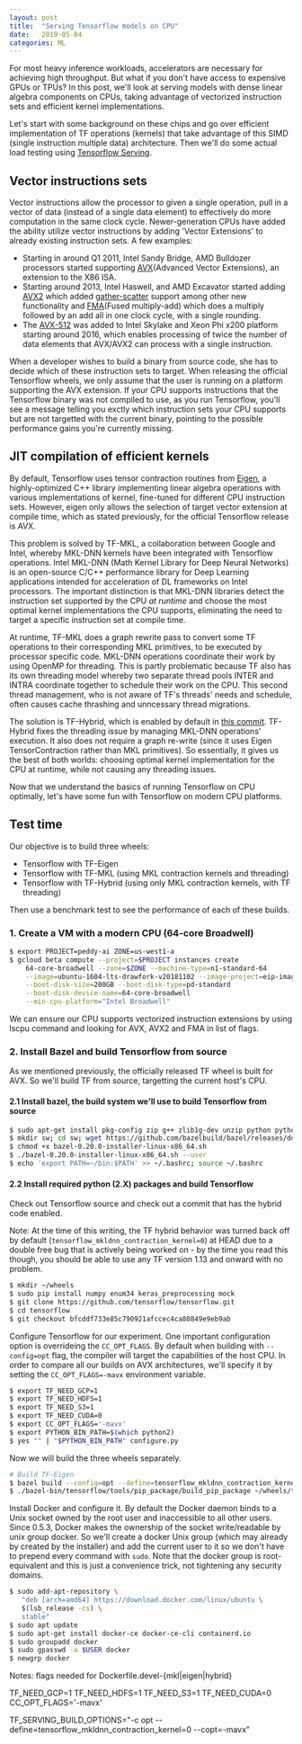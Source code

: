 ```yaml
---
layout: post
title:  "Serving Tensorflow models on CPU"
date:   2019-05-04
categories: ML
---
```


For most heavy inference workloads, accelerators are necessary for achieving high throughput. But what if you don't have access to expensive GPUs or TPUs? In this post, we'll look at serving models with dense linear algebra components on CPUs, taking advantage of vectorized instruction sets and efficient kernel implementations.

Let's start with some background on these chips and go over efficient implementation of TF operations (kernels) that take advantage of this SIMD (single instruction multiple data) architecture. Then we'll do some actual load testing using [Tensorflow Serving](github.com/tesnorflow/serving).

## Vector instructions sets

Vector instructions allow the processor to given a single operation, pull in a vector of data (instead of a single data element) to effectively do more computation in the same clock cycle. Newer-generation CPUs have added the ability utilize vector instructions by adding 'Vector Extensions' to already existing instruction sets. A few examples:

* Starting in around Q1 2011, Intel Sandy Bridge, AMD Bulldozer processors started supporting [AVX](https://en.wikipedia.org/wiki/Advanced_Vector_Extensions)(Advanced Vector Extensions), an extension to the X86 ISA.
* Starting around 2013, Intel Haswell, and AMD Excavator started adding [AVX2](https://en.wikipedia.org/wiki/Advanced_Vector_Extensions#Advanced_Vector_Extensions_2) which added [gather-scatter](https://en.wikipedia.org/wiki/Gather-scatter_(vector_addressing)) support among other new functionality and [FMA](https://en.wikipedia.org/wiki/FMA_instruction_set)(Fused multiply-add) which does a multiply followed by an add all in one clock cycle, with a single rounding. 
* The [AVX-512](https://en.wikipedia.org/wiki/AVX-512) was added to Intel Skylake and Xeon Phi x200 platform starting around 2016, which enables processing of twice the number of data elements that AVX/AVX2 can process with a single instruction.

When a developer wishes to build a binary from source code, she has to decide which of these instruction sets to target. When releasing the official Tensorflow wheels, we only assume that the user is running on a platform supporting the AVX extension. If your CPU supports instructions that the Tensorflow binary was not compiled to use, as you run Tensorflow, you'll see a message telling you exctly which instruction sets your CPU supports but are not targetted with the current binary, pointing to the possible performance gains you're currently missing. 

## JIT compilation of efficient kernels

By default, Tensorflow uses tensor contraction routines from [Eigen](http://eigen.tuxfamily.org/index.php?title=Main_Page), a highly-optimized C++ library implementing linear algebra operations with various implementations of kernel, fine-tuned for different CPU instruction sets. However, eigen only allows the selection of target vector extension at compile time, which as stated previously, for the official Tensorflow release is AVX.  

This problem is solved by TF-MKL, a collaboration between Google and Intel, whereby MKL-DNN kernels have been integrated with Tensorflow operations. Intel MKL-DNN (Math Kernel Library for Deep Neural Networks) is an open-source C/C++ performance library for Deep Learning applications intended for acceleration of DL frameworks on Intel processors. The important distinction is that MKL-DNN libraries detect the instruction set supported by the CPU *at runtime* and choose the most optimal kernel implementations the CPU supports, eliminating the need to target a specific instruction set at compile time.  

At runtime, TF-MKL does a graph rewrite pass to convert some TF operations to their corresponding MKL primitives, to be executed by processor specific code. MKL-DNN operations coordinate their work by using OpenMP for threading. This is partly problematic because TF also has its own threading model whereby two separate thread pools INTER and INTRA coordinate together to schedule their work on the CPU. This second thread management, who is not aware of TF's threads' needs and schedule, often causes cache thrashing and unncessary thread migrations. 

The solution is TF-Hybrid, which is enabled by default in [this commit](https://github.com/tensorflow/tensorflow/commit/7c9323bedc48c98be3c07b72ec1d6f4dccdefb35). TF-Hybrid fixes the threading issue by managing MKL-DNN operations' execution. It also does not require a graph re-write (since it uses Eigen TensorContraction rather than MKL primitives). So essentially, it gives us the best of both worlds: choosing optimal kernel implementation for the CPU at runtime, while not causing any threading issues.  

Now that we understand the basics of running Tensorflow on CPU optimally, let's have some fun with Tensorflow on modern CPU platforms.

## Test time

Our objective is to build three wheels:

* Tensorflow with TF-Eigen
* Tensorflow with TF-MKL (using MKL contraction kernels and threading)
* Tensorflow with TF-Hybrid (using only MKL contraction kernels, with TF threading) 

Then use a benchmark test to see the performance of each of these builds.

### 1. Create a VM with a modern CPU (64-core Broadwell)

```bash
$ export PROJECT=peddy-ai ZONE=us-west1-a
$ gcloud beta compute --project=$PROJECT instances create                   \
    64-core-broadwell --zone=$ZONE --machine-type=n1-standard-64            \
    --image=ubuntu-1604-lts-drawfork-v20181102 --image-project=eip-images   \
    --boot-disk-size=200GB --boot-disk-type=pd-standard                     \
    --boot-disk-device-name=64-core-broadwell                               \
    --min-cpu-platform="Intel Broadwell"
```
We can ensure our CPU supports vectorized instruction extensions by using lscpu command and looking for AVX, AVX2 and FMA in list of flags. 

### 2. Install Bazel and build Tensorflow from source 

As we mentioned previously, the officially released TF wheel is built for AVX. So we'll build TF from source, targetting the current host's CPU.

#### 2.1 Install bazel, the build system we'll use to build Tensorflow from source

```bash
$ sudo apt-get install pkg-config zip g++ zlib1g-dev unzip python python-pip
$ mkdir sw; cd sw; wget https://github.com/bazelbuild/bazel/releases/download/0.20.0/bazel-0.20.0-installer-linux-x86_64.sh
$ chmod +x bazel-0.20.0-installer-linux-x86_64.sh
$ ./bazel-0.20.0-installer-linux-x86_64.sh --user
$ echo 'export PATH=~/bin:$PATH' >> ~/.bashrc; source ~/.bashrc
```

#### 2.2  Install required python (2.X) packages and build Tensorflow

Check out Tensorflow source and check out a commit that has the hybrid code enabled.

Note: At the time of this writing, the TF hybrid behavior was turned back off by default (`tensorflow_mkldnn_contraction_kernel=0`) at HEAD due to a double free bug that is actively being worked on - by the time you read this though, you should be able to use any TF version 1.13 and onward with no problem.

```bash
$ mkdir ~/wheels
$ sudo pip install numpy enum34 keras_preprocessing mock
$ git clone https://github.com/tensorflow/tensorflow.git
$ cd tensorflow
$ git checkout bfcddf733e85c790921afccec4ca80849e9eb9ab
```

Configure Tensorflow for our experiment. One important configuration option is overrideing the `CC_OPT_FLAGS`. By default when building with `--config=opt` flag, the compiler will target the capabilities of the host CPU. In order to compare all our builds on AVX architectures, we'll specify it by setting the `CC_OPT_FLAGS=-mavx` environment variable.

```bash
$ export TF_NEED_GCP=1
$ export TF_NEED_HDFS=1
$ export TF_NEED_S3=1
$ export TF_NEED_CUDA=0
$ export CC_OPT_FLAGS='-mavx'
$ export PYTHON_BIN_PATH=$(which python2)
$ yes "" | "$PYTHON_BIN_PATH" configure.py
```

Now we will build the three wheels separately. 
```bash
# Build TF-Eigen
$ bazel build --config=opt --define=tensorflow_mkldnn_contraction_kernel=0 tensorflow/tools/pip_package:build_pip_package
$ ./bazel-bin/tensorflow/tools/pip_package/build_pip_package ~/wheels/tf-eigen
```

Install Docker and configure it. By default the Docker daemon binds to a Unix socket owned by the root user and inaccessible to all other users. Since 0.5.3, Docker makes the ownership of the socket write/readable by unix group docker. So we'll create a docker Unix group (which may already by created by the installer) and add the current user to it so we don't have to prepend every command with `sudo`. Note that the docker group is root-equivalent and this is just a convenience trick, not tightening any security domains.

```bash
$ sudo add-apt-repository \
   "deb [arch=amd64] https://download.docker.com/linux/ubuntu \
   $(lsb_release -cs) \
   stable"
$ sudo apt update
$ sudo apt-get install docker-ce docker-ce-cli containerd.io
$ sudo groupadd docker
$ sudo gpasswd -a $USER docker
$ newgrp docker
```

Notes: flags needed for Dockerfile.devel-{mkl|eigen|hybrid}

TF_NEED_GCP=1
TF_NEED_HDFS=1
TF_NEED_S3=1
TF_NEED_CUDA=0
CC_OPT_FLAGS='-mavx'

TF_SERVING_BUILD_OPTIONS="-c opt --define=tensorflow_mkldnn_contraction_kernel=0 --copt=-mavx"
